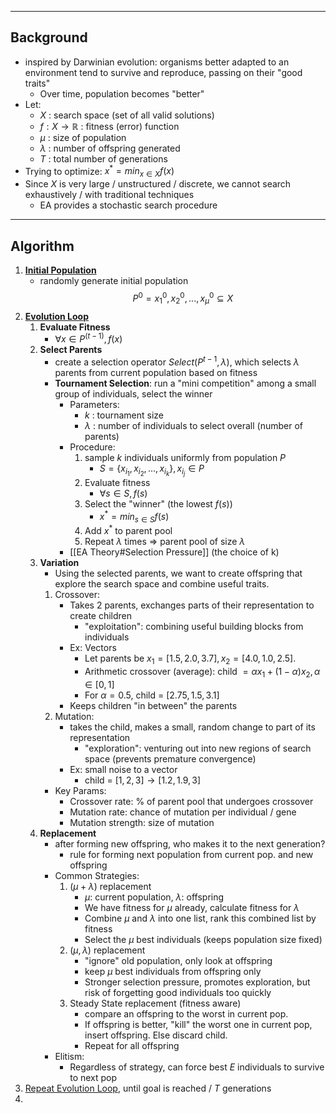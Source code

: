 ___
## Background
- inspired by Darwinian evolution: organisms better adapted to an environment tend to survive and reproduce, passing on their "good traits"
	- Over time, population becomes "better"
- Let:
	- $X$ : search space (set of all valid solutions)
	- $f: X \rightarrow \mathbb{R}$ : fitness (error) function
	- $\mu$ : size of population
	- $\lambda$ : number of offspring generated
	- $T$ : total number of generations
- Trying to optimize: $x^* = min_{x \in X} f(x)$
- Since $X$ is very large / unstructured / discrete, we cannot search exhaustively / with traditional techniques
	- EA provides a stochastic search procedure
---
## Algorithm
1. **<u>Initial Population</u>**
	- randomly generate initial population
$$P^0 = {x_1^{0}, x_2^{0}, ... , x_{\mu}^{0}} \subseteq X$$
2. **<u>Evolution Loop</u>** 
	1. **Evaluate Fitness**
		- $\forall x \in P^{(t-1)}, f(x)$
	2. **Select Parents**
		- create a selection operator $Select(P^{t-1}, \lambda)$, which selects $\lambda$ parents from current population based on fitness
		- **Tournament Selection**: run a "mini competition" among a small group of individuals, select the winner
			- Parameters:
				- $k$ : tournament size
				- $\lambda$ : number of individuals to select overall (number of parents)
			- Procedure: 
				1. sample $k$ individuals uniformly from population $P$ 
					- $S = \{x_{i_{1}}, x_{i_{2}}, ..., x_{i_{k}}\}, x_{i_{j}} \in P$
				2. Evaluate fitness
					- $\forall s \in S, f(s)$
				3. Select the "winner" (the lowest $f(s)$)
					- $x^* = min_{s \in S} f(s)$ 
				4. Add $x^*$ to parent pool
				5. Repeat $\lambda$ times $\Rightarrow$ parent pool of size $\lambda$
			- [[EA Theory#Selection Pressure]] (the choice of k)
	3. **Variation**
		- Using the selected parents, we want to create offspring that explore the search space and combine useful traits. 
		1. Crossover:
			- Takes 2 parents, exchanges parts of their representation to create children
				- "exploitation": combining useful building blocks from individuals
			- Ex: Vectors
				- Let parents be $x_{1} = [1.5, 2.0, 3.7],  x_{2} = [4.0, 1.0, 2.5]$. 
				- Arithmetic crossover (average): child $= \alpha x_{1} + (1-\alpha)x_{2}, \alpha \in [0, 1]$
				- For $\alpha = 0.5$, child = $[2.75, 1.5, 3.1]$
			- Keeps children "in between" the parents
		2. Mutation:
			- takes the child, makes a small, random change to part of its representation
				- "exploration": venturing out into new regions of search space (prevents premature convergence)
			- Ex: small noise to a vector
				- child = $[1,2,3] \rightarrow [1.2, 1.9, 3]$ 
		- Key Params:
			- Crossover rate: % of parent pool that undergoes crossover
			- Mutation rate: chance of mutation per individual / gene
			- Mutation strength: size of mutation
	4. **Replacement**
		- after forming new offspring, who makes it to the next generation?
			- rule for forming next population from current pop. and new offspring
		- Common Strategies:
			1. ($\mu + \lambda$) replacement
				- $\mu$: current population, $\lambda$: offspring
				- We have fitness for $\mu$ already, calculate fitness for $\lambda$
				- Combine $\mu$ and $\lambda$ into one list, rank this combined list by fitness
				- Select the $\mu$ best individuals (keeps population size fixed)
			2. ($\mu , \lambda$) replacement
				- "ignore" old population, only look at offspring
				- keep $\mu$ best individuals from offspring only
				- Stronger selection pressure, promotes exploration, but risk of forgetting good individuals too quickly
			3. Steady State replacement (fitness aware)
				- compare an offspring to the worst in current pop. 
				- If offspring is better, "kill" the worst one in current pop, insert offspring. Else discard child.
				- Repeat for all offspring
		- Elitism:
			- Regardless of strategy, can force best $E$ individuals to survive to next pop
3. <u>Repeat Evolution Loop</u>, until goal is reached / $T$ generations
4. 
		